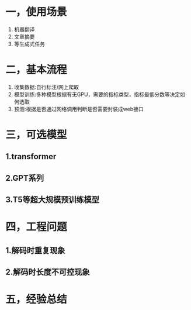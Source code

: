 ##
# 一，使用场景

1. 机器翻译
2. 文章摘要
3. 等生成式任务

# 二，基本流程

1. 收集数据:自行标注/网上爬取
2. 模型训练:多种模型根据有无GPU，需要的指标类型，指标最低分数等决定如何选取
3. 预测:根据是否通过网络调用判断是否需要封装成web接口

# 三，可选模型

## 1.transformer

## 2.GPT系列

## 3.T5等超大规模预训练模型

# 四，工程问题

## 1.解码时重复现象

## 2.解码时长度不可控现象

# 五，经验总结
